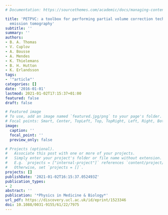```yaml
---
# Documentation: https://sourcethemes.com/academic/docs/managing-content/

title: 'PETPVC: a toolbox for performing partial volume correction techniques in positron
  emission tomography'
subtitle: ''
summary: ''
authors:
- B. A. Thomas
- V. Cuplov
- A. Bousse
- A. Mendes
- K. Thielemans
- B. H. Hutton
- K. Erlandsson
tags:
- '"article"'
categories: []
date: '2016-01-01'
lastmod: 2021-01-02T17:15:37+01:00
featured: false
draft: false

# Featured image
# To use, add an image named `featured.jpg/png` to your page's folder.
# Focal points: Smart, Center, TopLeft, Top, TopRight, Left, Right, BottomLeft, Bottom, BottomRight.
image:
  caption: ''
  focal_point: ''
  preview_only: false

# Projects (optional).
#   Associate this post with one or more of your projects.
#   Simply enter your project's folder or file name without extension.
#   E.g. `projects = ["internal-project"]` references `content/project/deep-learning/index.md`.
#   Otherwise, set `projects = []`.
projects: []
publishDate: '2021-01-02T16:15:37.052493Z'
publication_types:
- 2
abstract: ''
publication: '*Physics in Medicine & Biology*'
url_pdf: https://discovery.ucl.ac.uk/id/eprint/1523346
doi: 10.1088/0031-9155/61/22/7975
---
```

